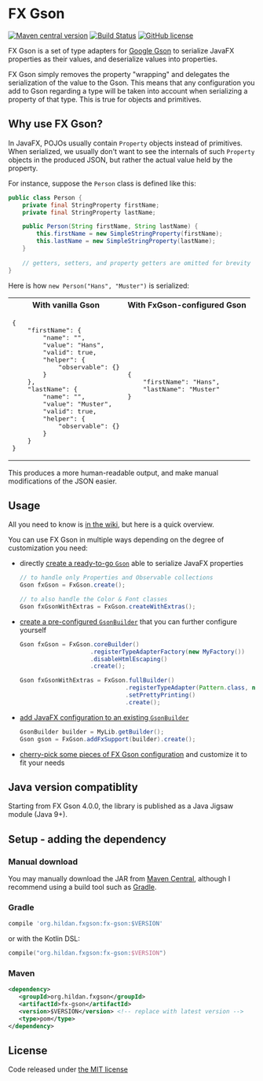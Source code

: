 # FX Gson

[![Maven central version](https://img.shields.io/maven-central/v/org.hildan.fxgson/fx-gson.svg)](http://mvnrepository.com/artifact/org.hildan.fxgson/fx-gson)
[![Build Status](https://github.com/joffrey-bion/fx-gson/actions/workflows/build.yml/badge.svg)](https://github.com/joffrey-bion/fx-gson/actions/workflows/build.yml)
[![GitHub license](https://img.shields.io/badge/license-MIT-blue.svg)](https://github.com/joffrey-bion/fx-gson/blob/master/LICENSE)

FX Gson is a set of type adapters for [Google Gson](https://github.com/google/gson) to serialize JavaFX properties as 
their values, and deserialize values into properties.

FX Gson simply removes the property "wrapping" and delegates the serialization of the value to the Gson. This means that 
any configuration you add to Gson regarding a type will be taken into account when serializing a property of that type. 
This is true for objects and primitives.

## Why use FX Gson?

In JavaFX, POJOs usually contain `Property` objects instead of primitives. When serialized, we usually don't want to
see the internals of such `Property` objects in the produced JSON, but rather the actual value held by the property.

For instance, suppose the `Person` class is defined like this:

```java
public class Person {
    private final StringProperty firstName;
    private final StringProperty lastName;

    public Person(String firstName, String lastName) {
        this.firstName = new SimpleStringProperty(firstName);
        this.lastName = new SimpleStringProperty(lastName);
    }
    
    // getters, setters, and property getters are omitted for brevity
}
```
    
Here is how `new Person("Hans", "Muster")` is serialized:

<table>
    <tr>
        <th>With vanilla Gson</th>
        <th>With FxGson-configured Gson</th>
    </tr>
    <tr>
        <td>
        <pre>{
    "firstName": {
        "name": "",
        "value": "Hans",
        "valid": true,
        "helper": {
            "observable": {}
        }
    },
    "lastName": {
        "name": "",
        "value": "Muster",
        "valid": true,
        "helper": {
            "observable": {}
        }
    }
}</pre>
        </td>
        <td>
            <pre>{
    "firstName": "Hans",
    "lastName": "Muster"
}</pre>
        </td>
    </tr>
</table>

This produces a more human-readable output, and make manual modifications of the JSON easier.

## Usage

All you need to know is [in the wiki](https://github.com/joffrey-bion/fx-gson/wiki/Basic-FX-Gson-usage), but here is a 
quick overview.

You can use FX Gson in multiple ways depending on the degree of customization you need:
- directly [create a ready-to-go `Gson`](https://github.com/joffrey-bion/fx-gson/wiki/Basic-FX-Gson-usage#simple-ways-matter) able to serialize JavaFX properties

    ```java
    // to handle only Properties and Observable collections
    Gson fxGson = FxGson.create();
    
    // to also handle the Color & Font classes
    Gson fxGsonWithExtras = FxGson.createWithExtras();
    ```

- [create a pre-configured `GsonBuilder`](https://github.com/joffrey-bion/fx-gson/wiki/Basic-FX-Gson-usage#using-pre-configured-gsonbuilders) that you can further configure yourself

    ```java
    Gson fxGson = FxGson.coreBuilder()
                        .registerTypeAdapterFactory(new MyFactory())
                        .disableHtmlEscaping()
                        .create();
    
    Gson fxGsonWithExtras = FxGson.fullBuilder()
                                  .registerTypeAdapter(Pattern.class, new PatternSerializer())
                                  .setPrettyPrinting()
                                  .create();
    ```

- [add JavaFX configuration to an existing `GsonBuilder`](https://github.com/joffrey-bion/fx-gson/wiki/Basic-FX-Gson-usage#adding-javafx-support-to-an-existing-gsonbuilder)

    ```java
    GsonBuilder builder = MyLib.getBuilder();
    Gson gson = FxGson.addFxSupport(builder).create();
    ```

- [cherry-pick some pieces of FX Gson configuration](https://github.com/joffrey-bion/fx-gson/wiki/Customize-FX-Gson) and customize it to fit your needs

## Java version compatiblity

Starting from FX Gson 4.0.0, the library is published as a Java Jigsaw module (Java 9+).

## Setup - adding the dependency

### Manual download
 
You may manually download the JAR from 
[Maven Central](https://repo1.maven.org/maven2/org/hildan/fxgson/fx-gson/), although I recommend
using a build tool such as [Gradle](https://gradle.org/).
 
### Gradle

```groovy
compile 'org.hildan.fxgson:fx-gson:$VERSION'
```

or with the Kotlin DSL:

```kotlin
compile("org.hildan.fxgson:fx-gson:$VERSION")
```

### Maven

```xml
<dependency>
   <groupId>org.hildan.fxgson</groupId>
   <artifactId>fx-gson</artifactId>
   <version>$VERSION</version> <!-- replace with latest version -->
   <type>pom</type>
</dependency>
```    
## License

Code released under [the MIT license](https://github.com/joffrey-bion/io-utils/blob/master/LICENSE)
